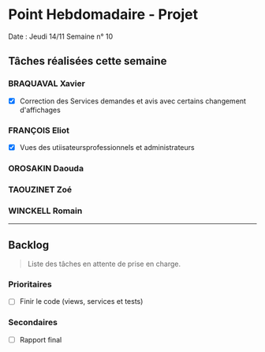 # Point Hebdomadaire - Projet

Date : Jeudi 14/11
Semaine n° 10

## Tâches réalisées cette semaine

### BRAQUAVAL Xavier

- [x] Correction des Services demandes et avis avec certains changement d'affichages

### FRANÇOIS Eliot

- [x] Vues des utiisateursprofessionnels et administrateurs

### OROSAKIN Daouda


### TAOUZINET Zoé


### WINCKELL Romain


---

## Backlog

> Liste des tâches en attente de prise en charge.

### Prioritaires

- [ ] Finir le code (views, services et tests)

### Secondaires

- [ ] Rapport final
